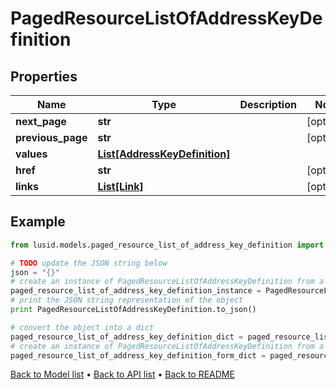 # PagedResourceListOfAddressKeyDefinition


## Properties
Name | Type | Description | Notes
------------ | ------------- | ------------- | -------------
**next_page** | **str** |  | [optional] 
**previous_page** | **str** |  | [optional] 
**values** | [**List[AddressKeyDefinition]**](AddressKeyDefinition.md) |  | 
**href** | **str** |  | [optional] 
**links** | [**List[Link]**](Link.md) |  | [optional] 

## Example

```python
from lusid.models.paged_resource_list_of_address_key_definition import PagedResourceListOfAddressKeyDefinition

# TODO update the JSON string below
json = "{}"
# create an instance of PagedResourceListOfAddressKeyDefinition from a JSON string
paged_resource_list_of_address_key_definition_instance = PagedResourceListOfAddressKeyDefinition.from_json(json)
# print the JSON string representation of the object
print PagedResourceListOfAddressKeyDefinition.to_json()

# convert the object into a dict
paged_resource_list_of_address_key_definition_dict = paged_resource_list_of_address_key_definition_instance.to_dict()
# create an instance of PagedResourceListOfAddressKeyDefinition from a dict
paged_resource_list_of_address_key_definition_form_dict = paged_resource_list_of_address_key_definition.from_dict(paged_resource_list_of_address_key_definition_dict)
```
[Back to Model list](../README.md#documentation-for-models) &#8226; [Back to API list](../README.md#documentation-for-api-endpoints) &#8226; [Back to README](../README.md)


